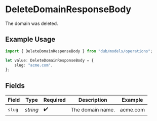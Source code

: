 # DeleteDomainResponseBody

The domain was deleted.

## Example Usage

```typescript
import { DeleteDomainResponseBody } from "dub/models/operations";

let value: DeleteDomainResponseBody = {
    slug: "acme.com",
};
```

## Fields

| Field              | Type               | Required           | Description        | Example            |
| ------------------ | ------------------ | ------------------ | ------------------ | ------------------ |
| `slug`             | *string*           | :heavy_check_mark: | The domain name.   | acme.com           |